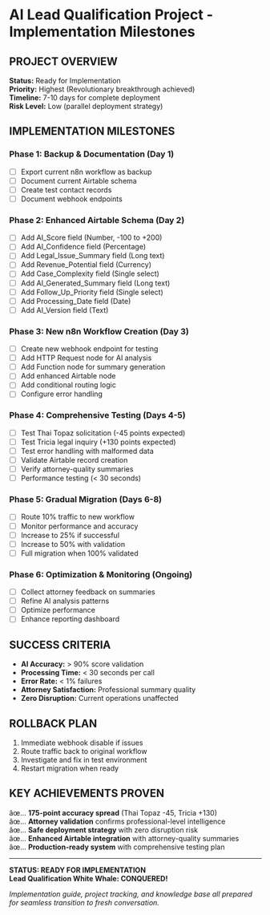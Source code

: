 # AI Lead Qualification Project - Implementation Milestones

## PROJECT OVERVIEW
**Status:** Ready for Implementation  
**Priority:** Highest (Revolutionary breakthrough achieved)  
**Timeline:** 7-10 days for complete deployment  
**Risk Level:** Low (parallel deployment strategy)

## IMPLEMENTATION MILESTONES

### Phase 1: Backup & Documentation (Day 1)
- [ ] Export current n8n workflow as backup
- [ ] Document current Airtable schema
- [ ] Create test contact records
- [ ] Document webhook endpoints

### Phase 2: Enhanced Airtable Schema (Day 2)
- [ ] Add AI_Score field (Number, -100 to +200)
- [ ] Add AI_Confidence field (Percentage)
- [ ] Add Legal_Issue_Summary field (Long text)
- [ ] Add Revenue_Potential field (Currency)
- [ ] Add Case_Complexity field (Single select)
- [ ] Add AI_Generated_Summary field (Long text)
- [ ] Add Follow_Up_Priority field (Single select)
- [ ] Add Processing_Date field (Date)
- [ ] Add AI_Version field (Text)

### Phase 3: New n8n Workflow Creation (Day 3)
- [ ] Create new webhook endpoint for testing
- [ ] Add HTTP Request node for AI analysis
- [ ] Add Function node for summary generation
- [ ] Add enhanced Airtable node
- [ ] Add conditional routing logic
- [ ] Configure error handling

### Phase 4: Comprehensive Testing (Days 4-5)
- [ ] Test Thai Topaz solicitation (-45 points expected)
- [ ] Test Tricia legal inquiry (+130 points expected)
- [ ] Test error handling with malformed data
- [ ] Validate Airtable record creation
- [ ] Verify attorney-quality summaries
- [ ] Performance testing (< 30 seconds)

### Phase 5: Gradual Migration (Days 6-8)
- [ ] Route 10% traffic to new workflow
- [ ] Monitor performance and accuracy
- [ ] Increase to 25% if successful
- [ ] Increase to 50% with validation
- [ ] Full migration when 100% validated

### Phase 6: Optimization & Monitoring (Ongoing)
- [ ] Collect attorney feedback on summaries
- [ ] Refine AI analysis patterns
- [ ] Optimize performance
- [ ] Enhance reporting dashboard

## SUCCESS CRITERIA
- **AI Accuracy:** > 90% score validation
- **Processing Time:** < 30 seconds per call
- **Error Rate:** < 1% failures
- **Attorney Satisfaction:** Professional summary quality
- **Zero Disruption:** Current operations unaffected

## ROLLBACK PLAN
1. Immediate webhook disable if issues
2. Route traffic back to original workflow
3. Investigate and fix in test environment
4. Restart migration when ready

## KEY ACHIEVEMENTS PROVEN
âœ… **175-point accuracy spread** (Thai Topaz -45, Tricia +130)  
âœ… **Attorney validation** confirms professional-level intelligence  
âœ… **Safe deployment strategy** with zero disruption risk  
âœ… **Enhanced Airtable integration** with attorney-quality summaries  
âœ… **Production-ready system** with comprehensive testing plan

---

**STATUS: READY FOR IMPLEMENTATION**  
**Lead Qualification White Whale: CONQUERED!**

*Implementation guide, project tracking, and knowledge base all prepared for seamless transition to fresh conversation.*